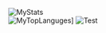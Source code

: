 ![MyStats](https://github-readme-stats.vercel.app/api?username=sarwinr&show_icons=true&theme=gruvbox)
<br>
![MyTopLanguges](https://github-readme-stats.vercel.app/api/top-langs/?username=sarwinr&langs_count=8&theme=gruvbox)]
![Test](https://donuttest.sarwin.repl.co)
